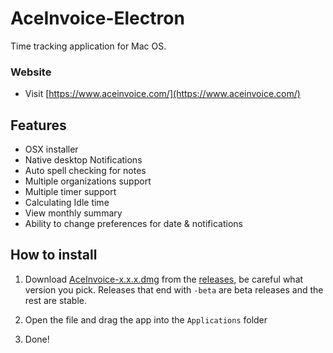 # AceInvoice-Electron

Time tracking application for Mac OS.

### Website

- Visit [https://www.aceinvoice.com/](https://www.aceinvoice.com/)

## Features

- OSX installer
- Native desktop Notifications
- Auto spell checking for notes
- Multiple organizations support
- Multiple timer support
- Calculating Idle time
- View monthly summary
- Ability to change preferences for date & notifications

## How to install

[prod]: https://github.com/bigbinary/aceinvoice-distribution/releases

1. Download [AceInvoice-x.x.x.dmg][prod] from the [releases][prod], be careful what version you pick. Releases that end with `-beta` are beta releases and the rest are stable.

2. Open the file and drag the app into the `Applications` folder
3. Done!

